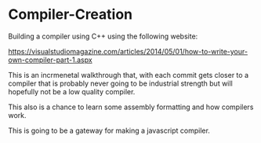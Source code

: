 # Compiler-Creation

Building a compiler using C++ using the following website:

https://visualstudiomagazine.com/articles/2014/05/01/how-to-write-your-own-compiler-part-1.aspx

This is an incrmenetal walkthrough that, with each commit gets closer to
a compiler that is probably never going to be industrial strength but will hopefully not be a low 
quality compiler.

This also is a chance to learn some assembly formatting and how compilers work.

This is going to be a gateway for making a javascript compiler.